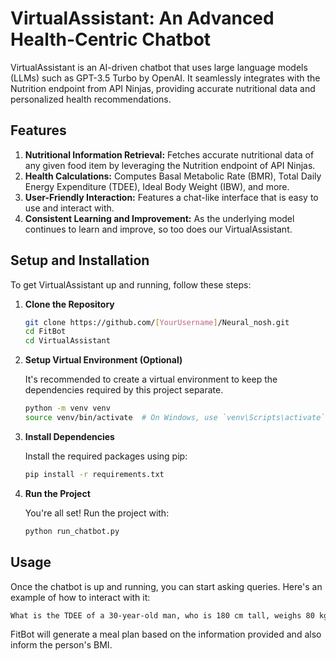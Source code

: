 # VirtualAssistant: An Advanced Health-Centric Chatbot

VirtualAssistant is an AI-driven chatbot that uses large language models (LLMs) such as GPT-3.5 Turbo by OpenAI. It seamlessly integrates with the Nutrition endpoint from API Ninjas, providing accurate nutritional data and personalized health recommendations.

## Features
1. **Nutritional Information Retrieval:** Fetches accurate nutritional data of any given food item by leveraging the Nutrition endpoint of API Ninjas.
2. **Health Calculations:** Computes Basal Metabolic Rate (BMR), Total Daily Energy Expenditure (TDEE), Ideal Body Weight (IBW), and more.
3. **User-Friendly Interaction:** Features a chat-like interface that is easy to use and interact with.
4. **Consistent Learning and Improvement:** As the underlying model continues to learn and improve, so too does our VirtualAssistant.

## Setup and Installation

To get VirtualAssistant up and running, follow these steps:

1. **Clone the Repository**

   ```bash
   git clone https://github.com/[YourUsername]/Neural_nosh.git
   cd FitBot
   cd VirtualAssistant

2. **Setup Virtual Environment (Optional)**

    It's recommended to create a virtual environment to keep the dependencies required by this project separate.

    ```bash
    python -m venv venv
    source venv/bin/activate  # On Windows, use `venv\Scripts\activate`

3. **Install Dependencies**

    Install the required packages using pip:

    ```bash
    pip install -r requirements.txt

4. **Run the Project**

    You're all set! Run the project with:

    ```bash
    python run_chatbot.py

## Usage

Once the chatbot is up and running, you can start asking queries. Here's an example of how to interact with it:

   ```bash
   What is the TDEE of a 30-year-old man, who is 180 cm tall, weighs 80 kg, and exercises 3 times a week?
   ```

FitBot will generate a meal plan based on the information provided and also inform the person's BMI.
